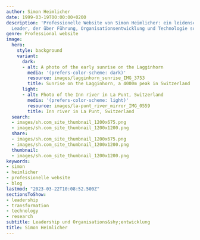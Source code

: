 ```yaml
---
author: Simon Heimlicher
date: 1999-03-19T00:00:00+0200
description: 'Professionelle Website von Simon Heimlicher: ein leidenschaftlichen
  Leader, der über Führung, Organisationsentwicklung und Technologie schreibt'
genre: Professional website
image:
  hero:
    style: background
    variant:
      dark:
      - alt: A photo of the early sunrise on the Lagginhorn
        media: '(prefers-color-scheme: dark)'
        resource: images/lagginhorn_sunrise_IMG_3753
        title: Sunrise on the Lagginhorn, a 4000m peak in Switzerland
      light:
      - alt: Photo of the Inn river in La Punt, Switzerland
        media: '(prefers-color-scheme: light)'
        resource: images/la-punt_river_mirror_IMG_0559
        title: Inn river in La Punt, Switzerland
  search:
  - images/sh.com_site_thumbnail_1200x675.png
  - images/sh.com_site_thumbnail_1200x1200.png
  share:
  - images/sh.com_site_thumbnail_1200x675.png
  - images/sh.com_site_thumbnail_1200x1200.png
  thumbnail:
  - images/sh.com_site_thumbnail_1200x1200.png
keywords:
- simon
- heimlicher
- professionelle website
- blog
lastmod: "2023-03-22T10:08:52.500Z"
sectionsToShow:
- leadership
- transformation
- technology
- research
subtitle: Leadership und Organisations&shy;entwicklung
title: Simon Heimlicher
---
```

